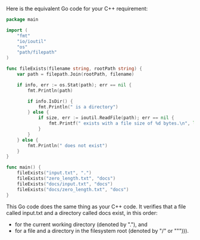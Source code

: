 Here is the equivalent Go code for your C++ requirement:

```go
package main

import (
	"fmt"
	"io/ioutil"
	"os"
	"path/filepath"
)

func fileExists(filename string, rootPath string) {
	var path = filepath.Join(rootPath, filename)

	if info, err := os.Stat(path); err == nil {
		fmt.Println(path)

		if info.IsDir() {
			fmt.Println(" is a directory")
		} else {
			if size, err := ioutil.ReadFile(path); err == nil {
				fmt.Printf(" exists with a file size of %d bytes.\n", len(size)))
			}
		}
	} else {
		fmt.Println(" does not exist")
	}
}

func main() {
	fileExists("input.txt", ".")
	fileExists("zero_length.txt", "docs")
	fileExists("docs/input.txt", "docs")
	fileExists("docs/zero_length.txt", "docs")
}
```
This Go code does the same thing as your C++ code. It verifies that a file called input.txt and a directory called docs exist, in this order: 
- for the current working directory (denoted by "."), and
- for a file and a directory in the filesystem root (denoted by "/" or "\""))).

